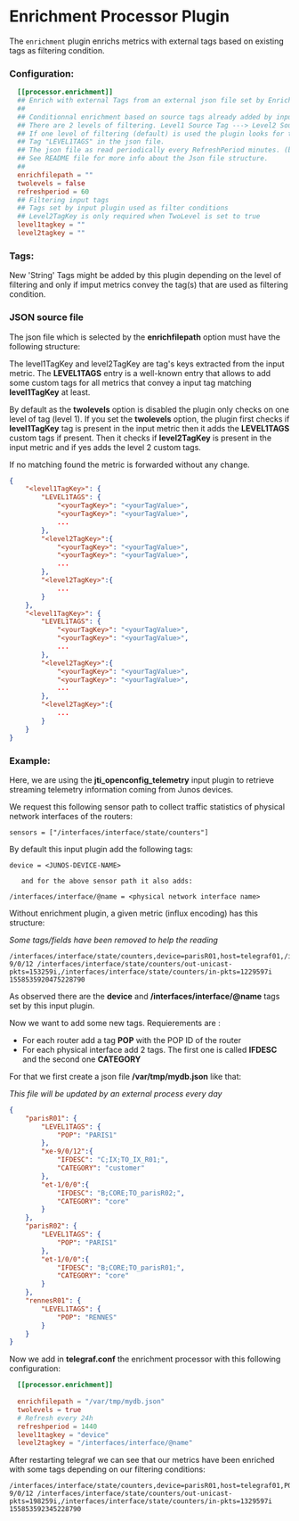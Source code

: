 # Enrichment Processor Plugin

The `enrichment` plugin enrichs metrics with external tags based on existing tags as filtering condition.

### Configuration:
```toml
  [[processor.enrichment]]
  ## Enrich with external Tags from an external json file set by EnrichFilePath.
  ##
  ## Conditionnal enrichment based on source tags already added by input plugin
  ## There are 2 levels of filtering. Level1 Source Tag ---> Level2 Source Tag ---> Tags to add
  ## If one level of filtering (default) is used the plugin looks for the wellknown level2
  ## Tag "LEVEL1TAGS" in the json file.
  ## The json file as read periodically every RefreshPeriod minutes. (by default 60m)
  ## See README file for more info about the Json file structure.
  ##
  enrichfilepath = ""
  twolevels = false
  refreshperiod = 60
  ## Filtering input tags
  ## Tags set by input plugin used as filter conditions
  ## Level2TagKey is only required when TwoLevel is set to true
  level1tagkey = ""
  level2tagkey = ""
```
### Tags:

New 'String' Tags might be added by this plugin depending on the level of filtering and only if imput metrics convey the tag(s) that are used as filtering condition. 

### JSON source file

The json file which is selected by the **enrichfilepath** option must have the following structure:

The level1TagKey and level2TagKey are tag's keys extracted from the input metric. The **LEVEL1TAGS** entry is a well-known entry that allows to add some custom tags for all metrics that convey a input tag matching **level1TagKey** at least.

By default as the **twolevels** option is disabled the plugin only checks on one level of tag (level 1). If you set the **twolevels** option, the plugin first checks if **level1TagKey** tag is present in the input metric then it adds the **LEVEL1TAGS** custom tags if present. Then it checks if **level2TagKey** is present in the input metric and if yes adds the level 2 custom tags. 

If no matching found the metric is forwarded without any change. 
```json
{
    "<level1TagKey>": {
        "LEVEL1TAGS": {
            "<yourTagKey>": "<yourTagValue>",
            "<yourTagKey>": "<yourTagValue>",
            ...
        },
        "<level2TagKey>":{
            "<yourTagKey>": "<yourTagValue>",
            "<yourTagKey>": "<yourTagValue>",
            ...
        },
        "<level2TagKey>":{
            ...
        }
    },
    "<level1TagKey>": {
        "LEVEL1TAGS": {
            "<yourTagKey>": "<yourTagValue>",
            "<yourTagKey>": "<yourTagValue>",
            ...
        },
        "<level2TagKey>":{
            "<yourTagKey>": "<yourTagValue>",
            "<yourTagKey>": "<yourTagValue>",
            ...
        },
        "<level2TagKey>":{
            ...
        }
    }
}
```
### Example:

Here, we are using the **jti_openconfig_telemetry** input plugin to retrieve streaming telemetry information coming from Junos devices. 

We request this following sensor path to collect traffic statistics of physical network interfaces of the routers:

```
sensors = ["/interfaces/interface/state/counters"]
```

By default this input plugin add the following tags: 

```
device = <JUNOS-DEVICE-NAME>

   and for the above sensor path it also adds:

/interfaces/interface/@name = <physical network interface name>
```
Without enrichment plugin, a given metric (influx encoding) has this structure: 

*Some tags/fields have been removed to help the reading*

```
/interfaces/interface/state/counters,device=parisR01,host=telegraf01,/interfaces/interface/@name=xe-9/0/12 /interfaces/interface/state/counters/out-unicast-pkts=153259i,/interfaces/interface/state/counters/in-pkts=1229597i 1558535920475228790
```
As observed there are the **device** and **/interfaces/interface/@name** tags set by this input plugin. 

Now we want to add some new tags. Requierements are :

- For each router add a tag **POP** with the POP ID of the router
- For each physical interface add 2 tags. The first one is called **IFDESC** and the second one **CATEGORY**

For that we first create a json file **/var/tmp/mydb.json** like that:

*This file will be updated by an external process every day*

```json
{
    "parisR01": {
        "LEVEL1TAGS": {
            "POP": "PARIS1"
        },
        "xe-9/0/12":{
            "IFDESC": "C;IX;TO_IX_R01;",
            "CATEGORY": "customer"
        },
        "et-1/0/0":{
            "IFDESC": "B;CORE;TO_parisR02;",
            "CATEGORY": "core"
        }
    },
    "parisR02": {
        "LEVEL1TAGS": {
            "POP": "PARIS1"
        },
        "et-1/0/0":{
            "IFDESC": "B;CORE;TO_parisR01;",
            "CATEGORY": "core"
        }
    },
    "rennesR01": {
        "LEVEL1TAGS": {
            "POP": "RENNES"
        }
    }
}
```
Now we add in **telegraf.conf** the enrichment processor with this following configuration:

```toml
  [[processor.enrichment]]
  
  enrichfilepath = "/var/tmp/mydb.json"
  twolevels = true
  # Refresh every 24h 
  refreshperiod = 1440 
  level1tagkey = "device"
  level2tagkey = "/interfaces/interface/@name"
```
After restarting telegraf we can see that our metrics have been enriched with some tags depending on our filtering conditions:

```
/interfaces/interface/state/counters,device=parisR01,host=telegraf01,POP="PARIS1",IFDESC="C;IX;TO_IX_R01;",CATEGORY="customer",/interfaces/interface/@name=xe-9/0/12 /interfaces/interface/state/counters/out-unicast-pkts=198259i,/interfaces/interface/state/counters/in-pkts=1329597i 155853592345228790
```
